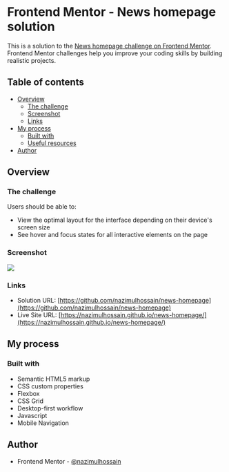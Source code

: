 # Frontend Mentor - News homepage solution

This is a solution to the [News homepage challenge on Frontend Mentor](https://www.frontendmentor.io/challenges/news-homepage-H6SWTa1MFl). Frontend Mentor challenges help you improve your coding skills by building realistic projects.

## Table of contents

- [Overview](#overview)
  - [The challenge](#the-challenge)
  - [Screenshot](#screenshot)
  - [Links](#links)
- [My process](#my-process)
  - [Built with](#built-with)
  - [Useful resources](#useful-resources)
- [Author](#author)

## Overview

### The challenge

Users should be able to:

- View the optimal layout for the interface depending on their device's screen size
- See hover and focus states for all interactive elements on the page

### Screenshot

![](./screenshot.jpg)

### Links

- Solution URL: [https://github.com/nazimulhossain/news-homepage](https://github.com/nazimulhossain/news-homepage)
- Live Site URL: [https://nazimulhossain.github.io/news-homepage/](https://nazimulhossain.github.io/news-homepage/)

## My process

### Built with

- Semantic HTML5 markup
- CSS custom properties
- Flexbox
- CSS Grid
- Desktop-first workflow
- Javascript
- Mobile Navigation

## Author

- Frontend Mentor - [@nazimulhossain](https://www.frontendmentor.io/profile/nazimulhossain)
